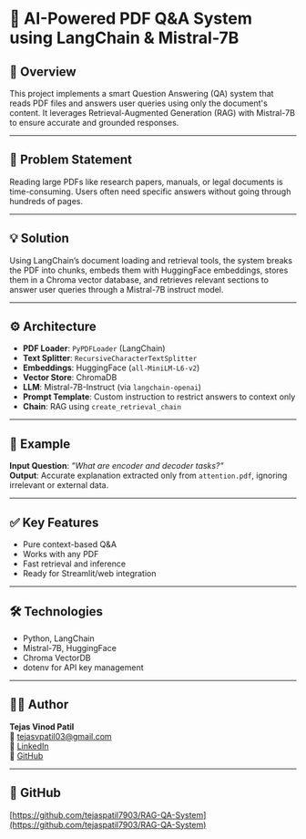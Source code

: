 # 🧠 AI-Powered PDF Q&A System using LangChain & Mistral-7B

## 📌 Overview
This project implements a smart Question Answering (QA) system that reads PDF files and answers user queries using only the document's content. It leverages Retrieval-Augmented Generation (RAG) with Mistral-7B to ensure accurate and grounded responses.

---

## 🧩 Problem Statement
Reading large PDFs like research papers, manuals, or legal documents is time-consuming. Users often need specific answers without going through hundreds of pages.

---

## 💡 Solution
Using LangChain’s document loading and retrieval tools, the system breaks the PDF into chunks, embeds them with HuggingFace embeddings, stores them in a Chroma vector database, and retrieves relevant sections to answer user queries through a Mistral-7B instruct model.

---

## ⚙️ Architecture

- **PDF Loader**: `PyPDFLoader` (LangChain)
- **Text Splitter**: `RecursiveCharacterTextSplitter`
- **Embeddings**: HuggingFace (`all-MiniLM-L6-v2`)
- **Vector Store**: ChromaDB
- **LLM**: Mistral-7B-Instruct (via `langchain-openai`)
- **Prompt Template**: Custom instruction to restrict answers to context only
- **Chain**: RAG using `create_retrieval_chain`

---

## 🧪 Example

**Input Question**: *"What are encoder and decoder tasks?"*  
**Output**: Accurate explanation extracted only from `attention.pdf`, ignoring irrelevant or external data.

---

## ✅ Key Features

- Pure context-based Q&A
- Works with any PDF
- Fast retrieval and inference
- Ready for Streamlit/web integration

---

## 🛠️ Technologies

- Python, LangChain
- Mistral-7B, HuggingFace
- Chroma VectorDB
- dotenv for API key management

---

## 👨‍💻 Author

**Tejas Vinod Patil**  
📧 tejasvpatil03@gmail.com  
🔗 [LinkedIn](https://www.linkedin.com/in/tejasvpatil7903)  
🔗 [GitHub](https://github.com/tejaspatil7903/)

---

## 🔗 GitHub

[https://github.com/tejaspatil7903/RAG-QA-System](https://github.com/tejaspatil7903/RAG-QA-System)
